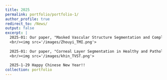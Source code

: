 ```yaml
---
title: 2025
permalink: portfolio/portfolio-1/
author_profile: true
redirect_to: /News/
output: false
excerpt: |
  2025-01: Our paper, "Masked Vascular Structure Segmentation and Completion in Retinal Images", has been accepted on IEEE TMI (IF = 8.9)! This is a work inspired by masked autoencoder. By training the neural network to learn the reconnection the simulated broken vessels, the neural network can segment the vessel with more continuous structure. Congrats to Zhou Yi for his first publication with us. 
  <br/><img src='/images/Zhouyi_TMI.png'>
  
  2025-01: Our paper, "Corneal Layer Segmentation in Healthy and Pathological Eyes:A Joint Super-Resolution Generative Adversarial Network and Adaptive Graph Theory Approach", has been accepted on TVST! Congrats to Khin for her first publication with us. 
  <br/><img src='/images/khin_TVST.png'>
  
  2025-1-29 Happy Chinese New Year!!
collection: portfolio
---
```

